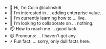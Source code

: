 - 👋 Hi, I’m Colin @colinski6
- 👀 I’m interested in ... adding enterprise value.
- 🌱 I’m currently learning how to ... live.
- 💞️ I’m looking to collaborate on ... nothing.
- 📫 How to reach me ... good luck.
- 😄 Pronouns: ... I haven't got any.
- ⚡ Fun fact: ... sorry, only dull facts here.

<!---
colinski6/colinski6 is a ✨ special ✨ repository because its `README.md` (this file) appears on your GitHub profile.
You can click the Preview link to take a look at your changes.
--->
